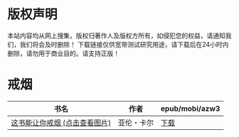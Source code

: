 # 版权声明

本站内容均从网上搜集，版权归著作人及版权方所有，如侵犯您的权益，请通知我们，我们将会及时删除！ 下载链接仅供宽带测试研究用途，请下载后在24小时内删除，请勿用于商业目的。请支持正版！

# 戒烟

| 书名 | 作者 | epub/mobi/azw3 |
| --- | --- | --- |
| [这书能让你戒烟 (点击查看图片)](https://www.dushupai.com/attachment/2024/06/02/c95c6c61c93885fd.jpg) | 亚伦・卡尔 | [下载](https://url89.ctfile.com/f/31084289-1357011292-5c7edf?p=8866) |
